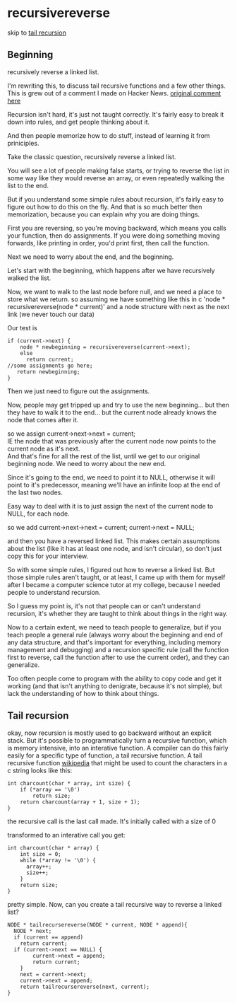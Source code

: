 recursivereverse
================

skip to [tail recursion](#tail-recursion)

Beginning
---------



recursively reverse a linked list.

I'm rewriting this, to discuss tail recursive functions and a few other things.  This is grew out of a comment I made on Hacker News.
[original comment here](https://news.ycombinator.com/item?id=5477498)

Recursion isn't hard, it's just not taught correctly.  It's fairly easy to break it down into rules, and get people thinking about it.

And then people memorize how to do stuff, instead of learning it from priniciples.

Take the classic question, recursively reverse a linked list.  

You will see a lot of people making false starts, or trying to reverse the list in some way like they would reverse an array, or even repeatedly walking the list to the end.

But if you understand some simple rules about recursion, it's fairly easy to figure out how to do this on the fly.  And that is so much better then memorization, because you can explain why you are doing things.

First you are reversing, so you're moving backward, which means you calls your function, then do assignments.  If you were doing something moving forwards, like printing in order, you'd print first, then call the function.  

Next we need to worry about the end, and the beginning.  

Let's start with the beginning, which happens after we have recursively walked the list. 

Now, we want to walk to the last node before null, and we need a place to store what we return.  so assuming we have something like this in c  'node * recursivereverse(node * current)' and a node structure with next as the next link (we never touch our data)

Our test is


    if (current->next) {
        node * newbeginning = recursivereverse(current->next);
        else
          return current;
    //some assignments go here;
       return newbeginning; 
    }
Then we just need to figure out the assignments.

Now, people may get tripped up and try to use the new beginning... but then they have to walk it to the end... but the current node already knows the node that comes after it.

so we assign 
    current->next->next = current;  
IE the node that was previously after the current node now points to the current node as it's next.  
And that's fine for all the rest of the list, until we get to our original beginning node.  We need to worry about the new end.

Since it's going to the end, we need to point it to NULL, otherwise it will point to it's predecessor, meaning we'll have an infinite loop at the end of the last two nodes.

Easy way to deal with it is to just assign the next of the current node to NULL, for each node. 


so we add 
    current->next->next = current;
    current->next = NULL;

and then you have a reversed linked list.  This makes certain assumptions about the list (like it has at least one node, and isn't circular), so don't just copy this for your interview.

So with some simple rules, I figured out how to reverse a linked list.  But those simple rules aren't taught, or at least, I came up with them for myself after I became a computer science tutor at my college, because I needed people to understand recursion. 

So I guess my point is, it's not that people can or can't understand recursion, it's whether they are taught to think about things in the right way.  

Now to a certain extent, we need to teach people to generalize, but if you teach people a general rule (always worry about the beginning and end of any data structure, and that's important for everything, including memory management and debugging) and a recursion specific rule (call the function first to reverse, call the function after to use the current order), and they can generalize.  

Too often people come to program with the ability to copy code and get it working (and that isn't anything to denigrate, because it's not simple), but lack the understanding of how to think about things.  

Tail recursion
--------------

okay, now recursion is mostly used to go backward without an explicit stack.  But it's possible to programmatically turn a recursive function, which is memory intensive, into an interative function.  A compiler can do this fairly easily for a specific type of function, a tail recursive function. 
A tail recursive function [wikipedia](https://en.wikipedia.org/wiki/Tail_recursion) that might be used to count the characters in a c string looks like this: 

    int charcount(char * array, int size) {
        if (*array == '\0')    
            return size;
        return charcount(array + 1, size + 1); 
    }

the recursive call is the last call made.  It's initially called with a size of 0

transformed to an interative call you get:

    int charcount(char * array) {
        int size = 0;
        while (*array != '\0') {
          array++;
          size++;
        }
        return size;
    }
pretty simple.  Now, can you create a tail recursive way to reverse a linked list?

    NODE * tailrecursereverse(NODE * current, NODE * append){
      NODE * next;
      if (current == append)
        return current;
      if (current->next == NULL) {
		    current->next = append;
		    return current;
	    }
	    next = current->next;
	    current->next = append;
	    return tailrecursereverse(next, current);
    }

 






